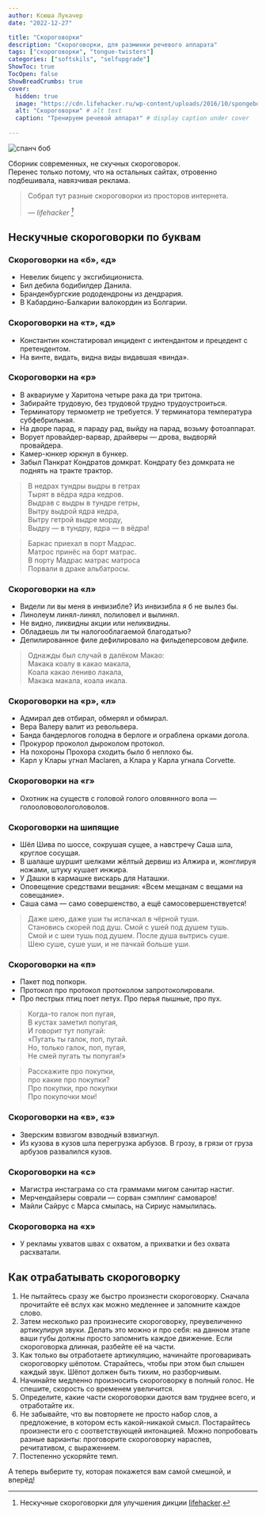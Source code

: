 ```yaml
---
author: Ксюша Лукачер
date: "2022-12-27"

title: "Скороговорки"
description: "Скороговорки, для разминки речевого аппарата"
tags: ["скороговорки", "tongue-twisters"]
categories: ["softskils", "selfupgrade"]
ShowToc: true
TocOpen: false
ShowBreadCrumbs: true
cover:
  hidden: true
  image: "https://cdn.lifehacker.ru/wp-content/uploads/2016/10/spongebob_1477589304.gif"
  alt: "Скороговорки" # alt text
  caption: "Тренируем речевой аппарат" # display caption under cover
  
---
```


![спанч боб](https://cdn.lifehacker.ru/wp-content/uploads/2016/10/spongebob_1477589304.gif)

Сборник современных, не скучных скороговорок.  
Перенес только потому, что на остальных сайтах,
отровенно подбешивала, навязчивая реклама.

<!--truncate-->

> Собрал тут разные скороговорки из просторов интернета.
>
> — <cite>lifehacker [^1]</cite>

[^1]: Нескучные скороговорки для улучшения дикции [lifehacker](https://lifehacker.ru/skorogovorki/).

## Нескучные скороговорки по буквам

### Скороговорки на «б», «д»

- Невелик бицепс у эксгибициониста.
- Бил дебила бодибилдер Данила.
- Бранденбургские рододендроны из дендрария.
- В Кабардино-Балкарии валокордин из Болгарии.

### Скороговорки на «т», «д»

- Константин констатировал инцидент с интендантом и прецедент с претендентом.
- На винте, видать, видна виды видавшая «винда».

### Скороговорки на «р»

- В аквариуме у Харитона четыре рака да три тритона.
- Забирайте трудовую, без трудовой трудно трудоустроиться.
- Терминатору термометр не требуется. У терминатора температура субфебрильная.
- На дворе парад, я параду рад, выйду на парад, возьму фотоаппарат.
- Ворует провайдер-варвар, драйверы — дрова, выдворяй провайдера.
- Камер-юнкер юркнул в бункер.
- Забыл Панкрат Кондратов домкрат. Кондрату без домкрата не поднять на тракте трактор.

> В недрах тундры выдры в гетрах  
> Тырят в вёдра ядра кедров.  
> Выдрав с выдры в тундре гетры,  
> Вытру выдрой ядра кедра,  
> Вытру гетрой выдре морду,  
> Выдру — в тундру, ядра — в вёдра!  

> Баркас приехал в порт Мадрас.  
> Матрос принёс на борт матрас.  
> В порту Мадрас матрас матроса  
> Порвали в драке альбатросы.  

### Скороговорки на «л»

- Видели ли вы меня в инвизибле? Из инвизибла я б не вылез бы.
- Линолеум линял-линял, полиловел и вылинял.
- Не видно, ликвидны акции или неликвидны.
- Обладаешь ли ты налогооблагаемой благодатью?
- Депилированное филе дефилировало на фильдеперсовом дефиле.

> Однажды был случай в далёком Макао:  
> Макака коалу в какао макала,  
> Коала какао лениво лакала,  
> Макака макала, коала икала.  

### Скороговорки на «р», «л»

- Адмирал дев отбирал, обмерял и обмирал.
- Вера Валеру валит из револьвера.
- Банда бандерлогов голодна в берлоге и ограблена орками догола.
- Прокурор проколол дыроколом протокол.
- На похороны Прохора сходить было б неплохо бы.
- Карл у Клары угнал Maclaren, а Клара у Карла угнала Corvette.

### Скороговорки на «г»

- Охотник на существ с головой голого оловянного вола — голоолововологоловолов.

### Скороговорки на шипящие

- Шёл Шива по шоссе, сокрушая сущее, а навстречу Саша шла, круглое сосущая.
- В шалаше шуршит шелками жёлтый дервиш из Алжира и, жонглируя ножами, штуку кушает инжира.
- У Дашки в кармашке вискарь для Наташки.
- Оповещение средствами вещания: «Всем мещанам с вещами на совещание».
- Саша сама — само совершенство, а ещё самосовершенствуется!

> Даже шею, даже уши ты испачкал в чёрной туши.  
> Становись скорей под душ. Смой с ушей под душем тушь.  
> Смой и с шеи тушь под душем. После душа вытрись суше.  
> Шею суше, суше уши, и не пачкай больше уши.  

### Скороговорки на «п»

- Пакет под попкорн.
- Протокол про протокол протоколом запротоколировали.
- Про пестрых птиц поет петух. Про перья пышные, про пух.

> Когда-то галок поп пугая,  
> В кустах заметил попугая,  
> И говорит тут попугай:  
> «Пугать ты галок, поп, пугай.  
> Но, только галок, поп, пугая,  
> Не смей пугать ты попугая!»  

> Расскажите про покупки,  
> про какие про покупки?  
> Про покупки, про покупки  
> Про покупочки мои!  

### Скороговорки на «в», «з»

- Зверским взвизгом взводный взвизгнул.
- Из кузова в кузов шла перегрузка арбузов. В грозу, в грязи от груза арбузов развалился кузов.

### Скороговорки на «с»

- Магистра инстаграма со ста граммами мигом санитар настиг.
- Мерчендайзеры соврали — сорван сэмплинг самоваров!
- Майли Сайрус с Марса смылась, на Сириус намылилась.

### Скороговорка на «х»

- У рекламы ухватов швах с охватом, а прихватки и без охвата расхватали.

## Как отрабатывать скороговорку

1. Не пытайтесь сразу же быстро произнести скороговорку. Сначала прочитайте её вслух как можно медленнее и запомните каждое слово.
2. Затем несколько раз произнесите скороговорку, преувеличенно артикулируя звуки. Делать это можно и про себя: на данном этапе ваши губы должны просто запомнить каждое движение. Если скороговорка длинная, разбейте её на части.
3. Как только вы отработаете артикуляцию, начинайте проговаривать скороговорку шёпотом. Старайтесь, чтобы при этом был слышен каждый звук. Шёпот должен быть тихим, но разборчивым.
4. Начинайте медленно произносить скороговорку в полный голос. Не спешите, скорость со временем увеличится.
5. Определите, какие части скороговорки даются вам труднее всего, и отработайте их.
6. Не забывайте, что вы повторяете не просто набор слов, а предложение, в котором есть какой-никакой смысл. Постарайтесь произнести его с соответствующей интонацией. Можно попробовать разные варианты: проговорите скороговорку нараспев, речитативом, с выражением.
7. Постепенно ускоряйте темп.

А теперь выберите ту, которая покажется вам самой смешной, и вперёд!
